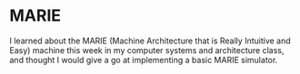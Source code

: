 # MARIE

I learned about the MARIE (Machine Architecture that is Really Intuitive and Easy) machine this week in my computer systems and architecture class, and thought I would give a go at implementing a basic MARIE simulator.